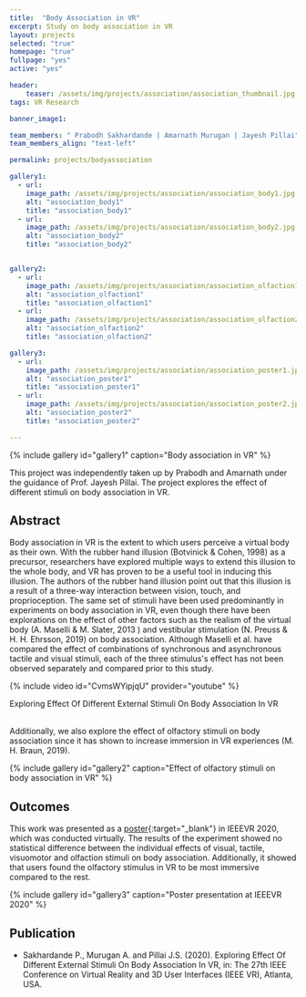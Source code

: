 ```yaml
---
title:  "Body Association in VR"
excerpt: Study on body association in VR
layout: projects   
selected: "true"
homepage: "true"
fullpage: "yes"
active: "yes"

header:
    teaser: /assets/img/projects/association/association_thumbnail.jpg
tags: VR Research  

banner_image1:

team_members: " Prabodh Sakhardande | Amarnath Murugan | Jayesh Pillai"
team_members_align: "text-left"

permalink: projects/bodyassociation

gallery1:
  - url: 
    image_path: /assets/img/projects/association/association_body1.jpg
    alt: "association_body1"
    title: "association_body1"
  - url: 
    image_path: /assets/img/projects/association/association_body2.jpg
    alt: "association_body2"
    title: "association_body2"


gallery2:
  - url: 
    image_path: /assets/img/projects/association/association_olfaction1.jpg
    alt: "association_olfaction1"
    title: "association_olfaction1"
  - url: 
    image_path: /assets/img/projects/association/association_olfaction2.jpg
    alt: "association_olfaction2"
    title: "association_olfaction2"

gallery3:
  - url: 
    image_path: /assets/img/projects/association/association_poster1.jpg
    alt: "association_poster1"
    title: "association_poster1"
  - url: 
    image_path: /assets/img/projects/association/association_poster2.jpg
    alt: "association_poster2"
    title: "association_poster2"

---
```


{% include gallery id="gallery1" caption="Body association in VR" %}

This project was independently taken up by Prabodh and Amarnath under the guidance of Prof. Jayesh Pillai. The project explores the effect of different stimuli on body association in VR.

## Abstract

Body association in VR is the extent to which users perceive a virtual body as their own. With the rubber hand illusion (Botvinick & Cohen, 1998) as a precursor, researchers have explored multiple ways to extend this illusion to the whole body, and VR has proven to be a useful tool in inducing this illusion. The authors of the rubber hand illusion point out that this illusion is a result of a three-way interaction between vision, touch, and proprioception. The same set of stimuli have been used predominantly in experiments on body association in VR, even though there have been explorations on the effect of other factors such as the realism of the virtual body (A. Maselli & M. Slater, 2013 ) and vestibular stimulation (N. Preuss & H. H. Ehrsson, 2019) on body association. Although Maselli et al. have compared the effect of combinations of synchronous and asynchronous tactile and visual stimuli, each of the three stimulus's effect has not been observed separately and compared prior to this study. 

{% include video id="CvmsWYipjqU" provider="youtube" %}
<figcaption>Exploring Effect Of Different External Stimuli On Body Association In VR</figcaption>
<br>

Additionally, we also explore the effect of olfactory stimuli on body association since it has shown to increase immersion in VR experiences (M. H. Braun, 2019).

{% include gallery id="gallery2" caption="Effect of olfactory stimuli on body association in VR" %}


## Outcomes

This work was presented as a [poster](https://ieeexplore.ieee.org/document/9090609){:target="_blank"} in IEEEVR 2020, which was conducted virtually. The results of the experiment showed no statistical difference between the individual effects of visual, tactile, visuomotor and olfaction stimuli on body association. Additionally, it showed that users found the olfactory stimulus in VR to be most immersive compared to the rest.

{% include gallery id="gallery3" caption="Poster presentation at IEEEVR 2020" %}


## Publication

- Sakhardande P., Murugan A. and Pillai J.S. (2020). Exploring Effect Of Different External Stimuli On Body Association In VR, in: The 27th IEEE Conference on Virtual Reality and 3D User Interfaces (IEEE VR), Atlanta, USA.
